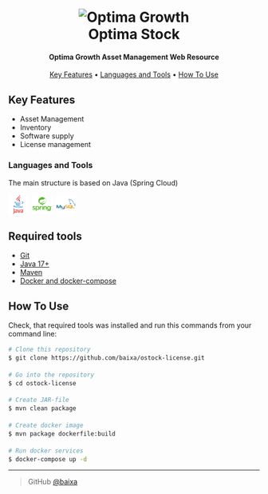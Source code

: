 
<h1 align="center">
  <br>
  <img src="https://psv4.userapi.com/c236331/u214961402/docs/d19/af209b4e8fa8/increase.png?extra=qS3BZ3RVt5WynH2LHKgpc1So4jjFAEAYHoazUghNV2beUFxpN6yaUVFL2ukcu91_dfeSR9dNuS-XqGzXqImar1tt3J_ahWXCJ4vME_ACezRFIOwijAtbfo9h_8oWwkgUfh0YylH5onuxDire0atN3nM" alt="Optima Growth" width="200">
  <br>
  Optima Stock
  <br>
</h1>

<h4 align="center">Optima Growth Asset Management Web Resource</h4>

<p align="center">
  <a href="#key-features">Key Features</a> •
  <a href="#languages-and-tools">Languages and Tools</a> •
  <a href="#how-to-use">How To Use</a>
</p>

## Key Features

* Asset Management
* Inventory
* Software supply
* License management

### Languages and Tools

The main structure is based on Java (Spring Cloud)

<div>
  <img src="https://github.com/devicons/devicon/blob/master/icons/java/java-original-wordmark.svg" title="Java" alt="Java" width="40" height="40"/>&nbsp;
  <img src="https://github.com/devicons/devicon/blob/master/icons/spring/spring-original-wordmark.svg" title="Spring" alt="Spring" width="40" height="40"/>&nbsp;
  <img src="https://github.com/devicons/devicon/blob/master/icons/mysql/mysql-original-wordmark.svg" title="MySQL"  alt="MySQL" width="40" height="40"/>&nbsp;
</div>

## Required tools

 * [Git](https://git-scm.com)
 * [Java 17+](https://www.oracle.com/java/)
 * [Maven](https://maven.apache.org/)
 * [Docker and docker-compose](https://www.docker.com/)

## How To Use

Check, that required tools was installed and run this commands from your command line:

```bash
# Clone this repository
$ git clone https://github.com/baixa/ostock-license.git

# Go into the repository
$ cd ostock-license

# Create JAR-file
$ mvn clean package

# Create docker image
$ mvn package dockerfile:build

# Run docker services
$ docker-compose up -d
```

---

> GitHub [@baixa](https://github.com/baixa)

